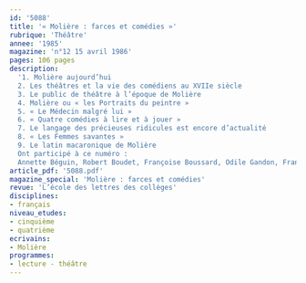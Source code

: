 ```yaml
---
id: '5088'
title: '« Molière : farces et comédies »'
rubrique: 'Théâtre'
annee: '1985'
magazine: 'n°12 15 avril 1986'
pages: 106 pages
description: 
  '1. Molière aujourd’hui
  2. Les théâtres et la vie des comédiens au XVIIe siècle
  3. Le public de théâtre à l’époque de Molière
  4. Molière ou « les Portraits du peintre »
  5. « Le Médecin malgré lui »
  6. « Quatre comédies à lire et à jouer »
  7. Le langage des précieuses ridicules est encore d’actualité
  8. « Les Femmes savantes »
  9. Le latin macaronique de Molière
  Ont participé à ce numéro :
  Annette Béguin, Robert Boudet, Françoise Boussard, Odile Gandon, François Gay, Dominique Guerrini, Gérard-Guy Mouchel et Pierre Pichard'
article_pdf: '5088.pdf'
magazine_special: 'Molière : farces et comédies'
revue: 'L’école des lettres des collèges'
disciplines:
- français
niveau_etudes:
- cinquième
- quatrième
ecrivains:
- Molière
programmes:
- lecture - théâtre
---
```

